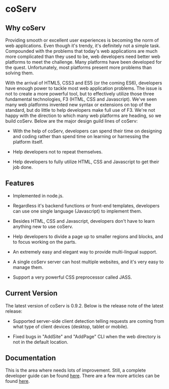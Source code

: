 # coServ
## Why coServ
Providing smooth or excellent user experiences is becoming the norm of web applications. Even though it's trendy, it's definitely not a simple task. Compounded with the problems that today's web applications are much more complicated than they used to be, web developers need better web platforms to meet the challenge. Many platforms have been developed for the quest. Unfortunately, most platforms present more problems than solving them.

With the arrival of HTML5, CSS3 and ES5 (or the coming ES6), developers have enough power to tackle most web application problems. The issue is not to create a more powerful tool, but to effectively utilize those three fundamental technologies, F3 (HTML, CSS and Javascript). We've seen many web platforms invented new syntax or extensions on top of the standard, but do little to help developers make full use of F3. We're not happy with the direction to which many web platforms are heading, so we build coServ. Below are the major design guild lines of coServ:

+ With the help of coServ, developers can spend their time on designing and coding rather than spend time on learning or harnessing the platform itself.

+ Help developers not to repeat themselves.

+ Help developers to fully utilize HTML, CSS and Javascript to get their job done.

##  Features

+ Implemented in node.js.

+ Regardless it's backend functions or front-end templates, developers can use one single language (Javascript) to implement them.

+ Besides HTML, CSS and Javascript, developers don't have to learn anything new to use coServ.

+ Help developers to divide a page up to smaller regions and blocks, and to focus working on the parts.

+ An extremely easy and elegant way to provide multi-lingual support.

+ A single coServ server can host multiple websites, and it's very easy to manage them.

+ Support a very powerful CSS preprocessor called JASS.


## Current Version
The latest version of coServ is 0.9.2. Below is the release note of the latest release:

+ Supported server-side client detection telling requests are coming from what type of client devices (desktop, tablet or mobile).

+ Fixed bugs in "AddSite" and "AddPage" CLI when the web directory is not in the default location.


## Documentation
This is the area where needs lots of improvement. Still, a complete developer guide can be found [here](http://www.coservjs.org/coserv/guide). There are a few more articles can be found [here](http://www.coservjs.org/coserv/doc).
